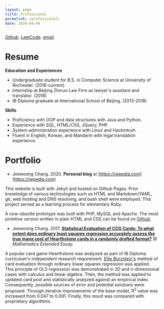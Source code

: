 ```yaml
---
layout: page
title: Professional
permalink: /professional/
date: 2020-04-04
---
```


[Github](https://github.com/JeewoongChang). [LeetCode](https://leetcode.com/skaliq/). [email](mailto:hello@jwpedia.com).

# Resume

**Education and Experiences**

* Undergraduate student for B.S. in Computer Science at University of Rochester. (2018-current)
* Internship at Beijing Zhinuo Law Firm as lawyer's assistant and translator. (2018)
* IB Diploma graduate at International School of Beijing. (2013-2018)

**Skills**

* Proficiency with OOP and data structures with Java and Python.
* Experience with SQL, HTML/CSS, JQuery, PHP.
* System administration experience with Linux and Hackintosh.
* Fluent in English, Korean, and Mandarin with legal translation experience.

# Portfolio

* Jeewoong Chang. 2020. **Personal blog** at [https://jwpedia.com](https://jwpedia.com)

This website is built with Jekyll and hosted on Github Pages. Prior knowledge of various technologies such as HTML and Markdown/YAML, git, web hosting and DNS resolving, and bash shell were employed. This project served as a learning process for elementary Ruby.

A now-obsolte prototype was built with PHP, MySQL and Apache. The most primitive version written in plain HTML and CSS can be found on [Github](https://github.com/JeewoongChang/TechnicallyIntentionally).

* Jeewoong Chang. 2017. [**Statistical Evaluation of CCG Cards: To what extent does ordinary least squares regression accurately assess the true mana cost of Hearthstone cards in a randomly drafted format?**](/Media/Jeewoong-Chang-Mathematics-EE.pdf) *IB Mathematics Extended Essay.*

A popular card game Hearthstone was analyzed as part of IB Diploma curriculum's independent research requirement. [Ellie Burzstein's](https://elie.net/) method of card evaluation through ordinary linear squares regression was applied. This principle of OLS regression was demonstrated in 2D and n-dimensional cases with calculus and linear algebra. Then, the method was applied to updated card pool and statistically analyzed against an empirical index. Consequently, possible sources of error and potential solutions were proposed. Through iterative improvements of the base model, R<sup>2</sup> value was increased from 0.047 to 0.091. Finally, this result was compared with proprietary algorithms.

